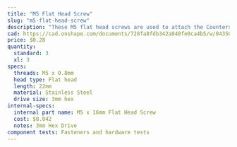 ```yaml
---
title: "M5 Flat Head Screw"
slug: "m5-flat-head-screw"
description: "These M5 flat head screws are used to attach the Countersunk Magnets to the Rotary Tool"
cad: https://cad.onshape.com/documents/728fa8fdb342a040fe0ca4b5/w/0435033a7c78b02e71d0f721/e/f8c19af25672a433056d50c2?configuration=List_YKjXAAFu4Lxt14%3D_30mm&renderMode=0&uiState=6255c5c546b4a5023f0a824c
price: $0.28
quantity:
  standard: 3
  xl: 3
specs:
  threads: M5 x 0.8mm
  head type: Flat head
  length: 22mm
  material: Stainless Steel
  drive size: 3mm hex
internal-specs:
  internal part name: M5 x 16mm Flat Head Screw
  cost: $0.042
  notes: 3mm Hex Drive
component tests: Fasteners and hardware tests
---
```

